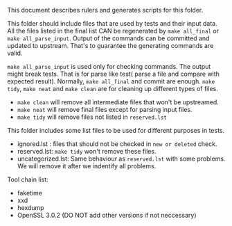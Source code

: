 This document describes rulers and generates scripts for this folder.

This folder should include files that are used by tests and their input data. All the files listed in the final list CAN be regenerated by `make all_final` or `make all_parse_input`.
Output of the commands can be committed and updated to upstream. That's to guarantee the generating commands are valid.

`make all_parse_input` is used only for checking commands. The output might break tests. That is for parse like test( parse a file and compare with expected result). Normally, `make all_final` and commit are enough.
`make tidy`, `make neat` and `make clean` are for cleaning up different types of files.
- `make clean` will remove all intermediate files that won't be upstreamed.
- `make neat` will remove final files except for parsing input files.
- `make tidy` will remove files not listed in `reserved.lst`

This folder includes some list files to be used for different purposes in tests.
- ignored.lst : files that should not be checked in `new or deleted` check.
- reserved.lst: `make tidy` won't remove these files.
- uncategorized.lst:  Same behaviour as `reserved.lst` with some problems. We will remove it after we indentify all problems.

Tool chain list:
- faketime
- xxd
- hexdump
- OpenSSL 3.0.2 (DO NOT add other versions if not neccessary)
